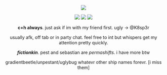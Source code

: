 <p align="center">
  <img src="https://i.postimg.cc/zGvC6Jsq/uuuuuhggggggg.jpg" />
</p>
<p align="center">
  <img src="https://i.postimg.cc/jqG6m0sf/agen.png" /> <img src="https://i.postimg.cc/GhGP1725/augh.png" /> <img src="https://i.postimg.cc/Gmjk44vP/achil.png" />
</p>

<div align="center">
  
**c+h always**. just ask if im with my friend first. ugly -> @K8sp3r

usually afk, off tab or in party chat. feel free to int but whispers get my attention pretty quickly.

***fictionkin***. pest and sebastian are *permashifts*. i have more btw

gradientbeetle/unpestant/uglybug whatevr other ship names forevr. [i miss them]
</div>
